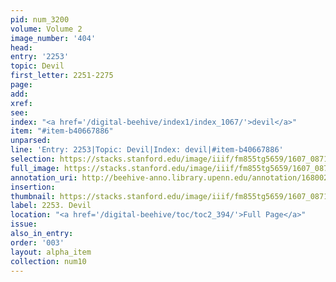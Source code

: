 ```yaml
---
pid: num_3200
volume: Volume 2
image_number: '404'
head:
entry: '2253'
topic: Devil
first_letter: 2251-2275
page:
add:
xref:
see:
index: "<a href='/digital-beehive/index1/index_1067/'>devil</a>"
item: "#item-b40667886"
unparsed:
line: 'Entry: 2253|Topic: Devil|Index: devil|#item-b40667886'
selection: https://stacks.stanford.edu/image/iiif/fm855tg5659/1607_0871/830,2026,2794,871/full/0/default.jpg
full_image: https://stacks.stanford.edu/image/iiif/fm855tg5659/1607_0871/full/full/0/default.jpg
annotation_uri: http://beehive-anno.library.upenn.edu/annotation/1680022807132
insertion:
thumbnail: https://stacks.stanford.edu/image/iiif/fm855tg5659/1607_0871/830,2026,600,180/250,/0/default.jpg
label: 2253. Devil
location: "<a href='/digital-beehive/toc/toc2_394/'>Full Page</a>"
issue:
also_in_entry:
order: '003'
layout: alpha_item
collection: num10
---
```

